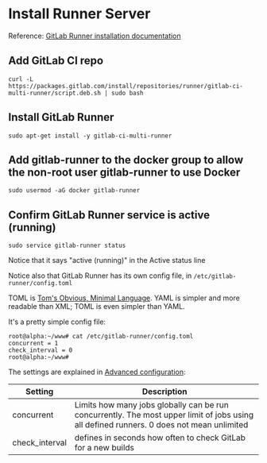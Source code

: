 # Install Runner Server

Reference: [GitLab Runner installation documentation](https://docs.gitlab.com/runner/install/linux-repository.html)


## Add GitLab CI repo
```
curl -L https://packages.gitlab.com/install/repositories/runner/gitlab-ci-multi-runner/script.deb.sh | sudo bash
```

## Install GitLab Runner
```
sudo apt-get install -y gitlab-ci-multi-runner
```

## Add gitlab-runner to the docker group to allow the non-root user gitlab-runner to use Docker

```
sudo usermod -aG docker gitlab-runner
```

## Confirm GitLab Runner service is active (running)
```
sudo service gitlab-runner status
```
Notice that it says "active (running)" in the Active status line

Notice also that GitLab Runner has its own config file, in `/etc/gitlab-runner/config.toml`

TOML is [Tom's Obvious, Minimal Language](https://github.com/toml-lang/toml). YAML is simpler
and more readable than XML; TOML is even simpler than YAML.

It's a pretty simple config file:

```shell_session
root@alpha:~/www# cat /etc/gitlab-runner/config.toml
concurrent = 1
check_interval = 0
root@alpha:~/www#
```

The settings are explained in [Advanced configuration](https://gitlab.com/gitlab-org/gitlab-ci-multi-runner/blob/master/docs/configuration/advanced-configuration.md):

| Setting | Description |
|---------|-------------|
| concurrent | Limits how many jobs globally can be run concurrently. The most upper limit of jobs using all defined runners. 0 does not mean unlimited |
| check_interval | defines in seconds how often to check GitLab for a new builds |
